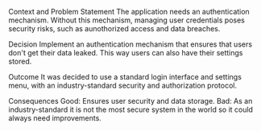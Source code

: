 Context and Problem Statement
The application needs an authentication mechanism. Without this mechanism, managing user credentials poses security risks, such as aunothorized access and data breaches. 

Decision
Implement an authentication mechanism that ensures that users don't get their data leaked. This way users can also have their settings stored.

Outcome
It was decided to use a standard login interface and settings menu, with an industry-standard security and authorization protocol.

Consequences
Good: Ensures user security and data storage.
Bad: As an industry-standard it is not the most secure system in the world so it could always need improvements.